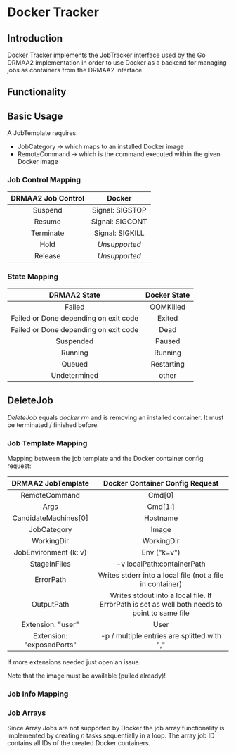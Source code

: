 # Docker Tracker

## Introduction

Docker Tracker implements the JobTracker interface used by the Go DRMAA2 implementation
in order to use Docker as a backend for managing jobs as containers from the DRMAA2
interface.

## Functionality

## Basic Usage

A JobTemplate requires:
  * JobCategory -> which maps to an installed Docker image
  * RemoteCommand -> which is the command executed within the given Docker image

### Job Control Mapping

| DRMAA2 Job Control | Docker          |
| :-----------------:|:---------------:|
| Suspend            | Signal: SIGSTOP |
| Resume             | Signal: SIGCONT |
| Terminate          | Signal: SIGKILL |
| Hold               | *Unsupported*   |
| Release            | *Unsupported*   |

### State Mapping

| DRMAA2 State                          | Docker State  |
| :------------------------------------:|:-------------:|
| Failed                                | OOMKilled     |
| Failed or Done depending on exit code | Exited        |
| Failed or Done depending on exit code | Dead          |
| Suspended                             | Paused        |
| Running                               | Running       |
| Queued                                | Restarting    |
| Undetermined                          | other         |

## DeleteJob

*DeleteJob* equals *docker rm* and is removing an installed container. It must be terminated / finished before.

### Job Template Mapping

Mapping between the job template and the Docker container config request:

| DRMAA2 JobTemplate   | Docker Container Config Request |
| :-------------------:|:-------------------------------:|
| RemoteCommand        | Cmd[0]                          |
| Args                 | Cmd[1:]                         |
| CandidateMachines[0] | Hostname                        |
| JobCategory          | Image                           |
| WorkingDir           | WorkingDir                      |
| JobEnvironment (k: v)| Env ("k=v")                     |
| StageInFiles         | -v localPath:containerPath      |
| ErrorPath            | Writes stderr into a local file (not a file in container) |
| OutputPath           | Writes stdout into a local file. If ErrorPath is set as well both needs to point to same file |
| Extension: "user"    | User                            |
| Extension: "exposedPorts" | -p / multiple entries are splitted with "," |

If more extensions needed just open an issue.

Note that the image must be available (pulled already)!

### Job Info Mapping

### Job Arrays

Since Array Jobs are not supported by Docker the job array functionality is implemented
by creating _n_ tasks sequentially in a loop. The array job ID contains all IDs of the
created Docker containers.


